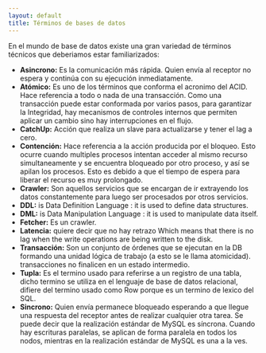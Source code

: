 ```yaml
---
layout: default
title: Términos de bases de datos
---
```


En el mundo de base de datos existe una gran variedad de términos técnicos que deberiamos estar familiarizados:

- **Asincrono:** Es la comunicación más rápida. Quien envía al receptor no espera y continúa con su ejecución inmediatamente.
- **Atómico:** Es uno de los términos que conforma el acronimo del ACID. Hace referencia a todo o nada de una transacción. Como una transacción puede estar conformada por varios pasos, para garantizar la Integridad, hay mecanismos de controles internos que permiten aplicar un cambio sino hay interrupciones en el flujo.
- **CatchUp:** Acción que realiza un slave para actualizarse y tener el lag a cero.
- **Contención:** Hace referencia a la acción producida por el bloqueo. Esto ocurre cuando multiples procesos intentan acceder al mismo recurso simultaneamente y se encuentra bloqueado por otro proceso, y así se apilan los procesos. Esto es debido a que el tiempo de espera para liberar el recurso es muy prolongado.
- **Crawler:** Son aquellos servicios que se encargan de ir extrayendo los datos constantemente para luego ser procesados por otros servicios.
- **DDL:** is Data Definition Language : it is used to define data structures.
- **DML:** is Data Manipulation Language : it is used to manipulate data itself.
- **Fetcher:** Es un crawler.
- **Latencia:** quiere decir que no hay retrazo Which means that there is no lag when the write operations are being written to the disk.
- **Transacción:** Son un conjunto de órdenes que se ejecutan en la DB formando una unidad lógica de trabajo (a esto se le llama atomicidad). transacciones no finalicen en un estado intermedio.
- **Tupla:** Es el termino usado para referirse a un registro de una tabla, dicho termino se utiliza en el lenguaje de base de datos relacional, difiere del termino usado como Row porque es un termino de lexico del SQL.
- **Sincrono:** Quien envía permanece bloqueado esperando a que llegue una respuesta del receptor antes de realizar cualquier otra tarea. Se puede decir que la realización estándar de MySQL es síncrona. Cuando hay escrituras paralelas, se aplican de forma paralela en todos los nodos, mientras en la realización estándar de MySQL es una a la ves.
